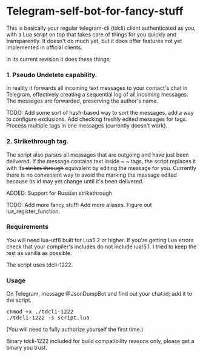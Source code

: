 # Telegram-self-bot-for-fancy-stuff

This is basically your regular telegram-cli (tdcli) client authenticated as you, with a Lua script on top that takes care of things for you quickly and transparently. It doesn't do much yet, but it does offer features not yet implemented in official clients.

In its current revision it does these things:

<h3><b>1. Pseudo Undelete capability.</b></h3>

In reality it forwards all incoming text messages to your contact's chat in Telegram, effectively creating a sequential log of all incoming messages. The messages are forwarded, preserving the author's name. 

TODO: Add some sort of hash-based way to sort the messages, add a way to configure exclusions. Add checking freshly edited messages for tags. Process multiple tags in one messages (currently doesn't work).

<h3><b>2. Strikethrough tag.</b></h3>

The script also parses all messages that are outgoing and have just been delivered. If the message contains text inside ~ ~ tags, the script replaces it with its ̶s̶t̶r̶i̶k̶e̶s̶ ̶t̶h̶r̶o̶u̶g̶h̶ equivalent by editing the message for you. Currently there is no convenient way to avoid the marking the message edited because its id may yet change until it's been delivered.

ADDED: Support for Russian strikethrough

TODO: Add more fancy stuff! Add more aliases. Figure out lua_register_function.

<h3><b>Requirements</h3></b>

You will need lua-utf8 built for Lua5.2 or higher. If you're getting Lua errors check that your compiler's includes do not include lua/5.1. I tried to keep the rest as vanilla as possible.

The script uses tdcli-1222.

<h3><b>Usage</h3></b>

On Telegram, message @JsonDumpBot and find out your chat.id; add it to the script.

<pre>chmod +x ./tdcli-1222
./tdcli-1222 -s script.lua</pre>

(You will need to fully authorize yourself the first time.)

Binary tdcli-1222 included for build compatibility reasons only, please get a binary you trust.
